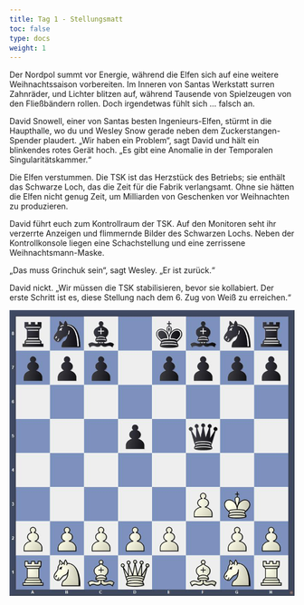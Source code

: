 ```yaml
---
title: Tag 1 - Stellungsmatt
toc: false
type: docs
weight: 1
---
```




Der Nordpol summt vor Energie, während die Elfen sich auf eine weitere Weihnachtssaison vorbereiten. Im Inneren von Santas Werkstatt surren Zahnräder, und Lichter blitzen auf, während Tausende von Spielzeugen von den Fließbändern rollen. Doch irgendetwas fühlt sich … falsch an.

David Snowell, einer von Santas besten Ingenieurs-Elfen, stürmt in die Haupthalle, wo du und Wesley Snow gerade neben dem Zuckerstangen-Spender plaudert. „Wir haben ein Problem“, sagt David und hält ein blinkendes rotes Gerät hoch. „Es gibt eine Anomalie in der Temporalen Singularitätskammer.“

Die Elfen verstummen. Die TSK ist das Herzstück des Betriebs; sie enthält das Schwarze Loch, das die Zeit für die Fabrik verlangsamt. Ohne sie hätten die Elfen nicht genug Zeit, um Milliarden von Geschenken vor Weihnachten zu produzieren.

David führt euch zum Kontrollraum der TSK. Auf den Monitoren seht ihr verzerrte Anzeigen und flimmernde Bilder des Schwarzen Lochs. Neben der Kontrollkonsole liegen eine Schachstellung und eine zerrissene Weihnachtsmann-Maske.

„Das muss Grinchuk sein“, sagt Wesley. „Er ist zurück.“

David nickt. „Wir müssen die TSK stabilisieren, bevor sie kollabiert. Der erste Schritt ist es, diese Stellung nach dem 6. Zug von Weiß zu erreichen.“


![Stellung Tag 1](/day1.jpg "rnb1kbnr/ppp1pppp/8/3p1q2/8/5PK1/PPPPP1PP/RNBQ1BNR b kq - 0 1")

